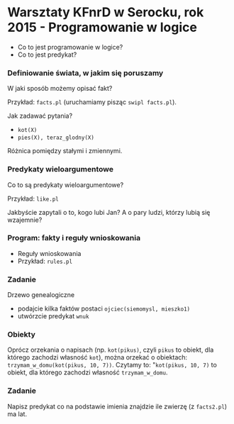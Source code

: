 # Warsztaty KFnrD w Serocku, rok 2015 - Programowanie w logice

* Co to jest programowanie w logice?
* Co to jest predykat?

### Definiowanie świata, w jakim się poruszamy
W jaki sposób możemy opisać fakt?

Przykład: `facts.pl` (uruchamiamy pisząc `swipl facts.pl`).

Jak zadawać pytania?

* `kot(X)`
* `pies(X), teraz_glodny(X)`

Różnica pomiędzy stałymi i zmiennymi.

### Predykaty wieloargumentowe
Co to są predykaty wieloargumentowe?

Przykład: `like.pl`

Jakbyście zapytali o to, kogo lubi Jan? A o pary ludzi, którzy lubią się wzajemnie?

### Program: fakty i reguły wnioskowania
* Reguły wnioskowania
* Przykład: `rules.pl`

### Zadanie
Drzewo genealogiczne

* podajcie kilka faktów postaci `ojciec(siemomysl, mieszko1)`
* utwórzcie predykat `wnuk`

### Obiekty
Oprócz orzekania o napisach (np. `kot(pikus)`, czyli `pikus` to obiekt, dla którego
zachodzi własność `kot`), można orzekać o obiektach:
`trzymam_w_domu(kot(pikus, 10, 7))`. Czytamy to: "`kot(pikus, 10, 7)` to obiekt,
dla którego zachodzi własność `trzymam_w_domu`.

### Zadanie
Napisz predykat co na podstawie imienia znajdzie ile zwierzę (z `facts2.pl`) ma lat.
